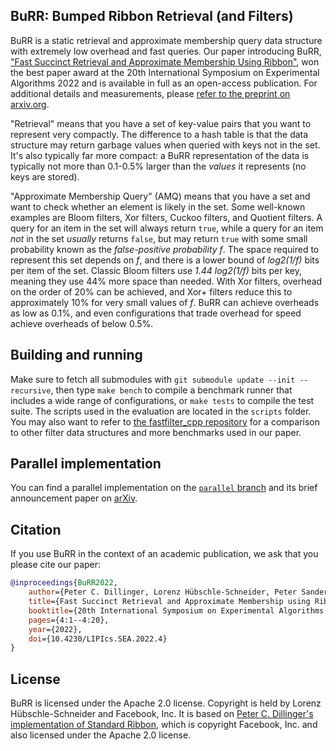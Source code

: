 ## BuRR: Bumped Ribbon Retrieval (and Filters)

BuRR is a static retrieval and approximate membership query data structure with extremely low overhead and fast queries. Our paper introducing BuRR, ["Fast Succinct Retrieval and Approximate Membership Using Ribbon"](https://drops.dagstuhl.de/opus/volltexte/2022/16538/), won the best paper award at the 20th International Symposium on Experimental Algorithms 2022 and is available in full as an open-access publication. For additional details and measurements, please [refer to the preprint on arxiv.org](https://arxiv.org/abs/2109.01892).

"Retrieval" means that you have a set of key-value pairs that you want to represent very compactly.  The difference to a hash table is that the data structure may return garbage values when queried with keys not in the set.  It's also typically far more compact: a BuRR representation of the data is typically not more than 0.1-0.5% larger than the *values* it represents (no keys are stored).

"Approximate Membership Query" (AMQ) means that you have a set and want to check whether an element is likely in the set.  Some well-known examples are Bloom filters, Xor filters, Cuckoo filters, and Quotient filters.  A query for an item in the set will always return `true`, while a query for an item *not* in the set *usually* returns `false`, but may return `true` with some small probability known as the *false-positive probability f*.  The space required to represent this set depends on *f*, and there is a lower bound of *log2(1/f)* bits per item of the set.  Classic Bloom filters use *1.44 log2(1/f)* bits per key, meaning they use 44% more space than needed.  With Xor filters, overhead on the order of 20% can be achieved, and Xor+ filters reduce this to approximately 10% for very small values of *f*.  BuRR can achieve overheads as low as 0.1%, and even configurations that trade overhead for speed achieve overheads of below 0.5%.

## Building and running

Make sure to fetch all submodules with `git submodule update --init --recursive`, then type `make bench` to compile a benchmark runner that includes a wide range of configurations, or `make tests` to compile the test suite.  The scripts used in the evaluation are located in the `scripts` folder.  You may also want to refer to [the fastfilter_cpp repository](https://github.com/lorenzhs/fastfilter_cpp) for a comparison to other filter data structures and more benchmarks used in our paper.

## Parallel implementation

You can find a parallel implementation on the [`parallel` branch](https://github.com/lorenzhs/BuRR/tree/parallel) and its brief announcement paper on [arXiv](https://arxiv.org/abs/2411.12365).

## Citation

If you use BuRR in the context of an academic publication, we ask that you please cite our paper:

```bibtex
@inproceedings{BuRR2022,
    author={Peter C. Dillinger, Lorenz Hübschle-Schneider, Peter Sanders, and Stefan Walzer},
    title={Fast Succinct Retrieval and Approximate Membership using Ribbon},
    booktitle={20th International Symposium on Experimental Algorithms (SEA 2022)},
    pages={4:1--4:20},
    year={2022},
    doi={10.4230/LIPIcs.SEA.2022.4}
}
```

## License

BuRR is licensed under the Apache 2.0 license. Copyright is held by Lorenz Hübschle-Schneider and Facebook, Inc.  It is based on [Peter C. Dillinger's implementation of Standard Ribbon](https://github.com/pdillinger/fastfilter_cpp/tree/dev/src/ribbon), which is copyright Facebook, Inc. and also licensed under the Apache 2.0 license.

